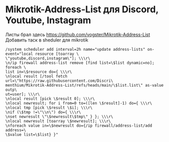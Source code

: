 # Mikrotik-Address-List для Discord, Youtube, Instagram 
Листы брал здесь
https://github.com/vogster/Mikrotik-Address-List
Добавить таск в sheduler для mikrotik
```
/system scheduler add interval=2h name="update address-lists" on-event="local resource [toarray \
\"youtube,discord,instagram\"]; \\\r\
\n/ip firewall address-list remove [find list=\$list dynamic=no]; foreach \
list in=\$resource do={ \\\r\
\nlocal result [/tool fetch url=\"https://raw.githubusercontent.com/Discri\
menthium/Mikrotik-Address-List/refs/heads/main/\$list.list\" as-value outp\
ut=user]; \\\r\
\nlocal result [pick \$result 0]; \\\r\
\nlocal newresult; for i from=0 to=([len \$result]-1) do={ \\\r\
\nlocal tmp [pick \$result \$i]; \\\r\
\nif (\$tmp !=\"\\n\") do={ \\\r\
\nset newresult \"\$newresult\$tmp\" } }; \\\r\
\nlocal newresult [toarray \$newresult]; \\\r\
\nforeach value in=\$newresult do={/ip firewall/address-list/add address=\
\$value list=\$list} }" 
```
